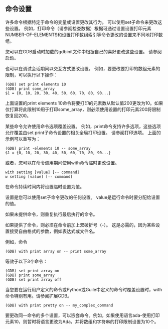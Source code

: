 ## 命令设置

许多命令根据特定于命令的变量或设置更改其行为。 可以使用set子命令来更改这些设置。 例如，打印命令（请参阅检查数据）根据可通过设置设置打印元素NUMBER-OF-ELEMENTS和设置打印数组索引等命令更改的设置来不同地打印数组。

您可以在GDB启动时加载的gdbinit文件中根据自己的喜好更改这些设置。 请参阅启动。

也可以在调试会话期间以交互方式更改设置。 例如，要更改要打印的数组元素的限制，可以执行以下操作：

```
(GDB) set print elements 10
(GDB) print some_array
$1 = {0, 10, 20, 30, 40, 50, 60, 70, 80, 90...}
```

上面设置的print elements 10命令将要打印的元素数从默认值200更改为10。如果仅打算将此限制10用于打印some_array，则必须使用设置的打印元素200将限制恢复回200。

某些命令允许使用命令选项覆盖设置。 例如，print命令支持许多选项，这些选项允许覆盖由set print子命令设置的相关全局打印设置。 请参阅打印选项。 上面的示例可以重写为：

```
(GDB) print -elements 10 -- some_array
$1 = {0, 10, 20, 30, 40, 50, 60, 70, 80, 90...}
```

或者，您可以在命令调用期间使用with命令临时更改设置。

```
with setting [value] [-- command]
w setting [value] [-- command]
```

在命令持续时间内将设置临时设置为值。

设置是您可以使用set子命令更改的任何设置。 value是运行命令时要分配给设置的值。

如果未提供命令，则重复执行最后执行的命令。

如果提供了命令，则必须在命令前加上双破折号（-）。 这是必需的，因为某些设置接受自由格式的参数，例如表达式或文件名。

例如，命令

```
(GDB) with print array on -- print some_array
```

等效于以下3个命令：

```
(GDB) set print array on
(GDB) print some_array
(GDB) set print array off
```

当您要在运行用户定义的命令或Python或Guile中定义的命令时覆盖设置时，with命令特别有用。请参阅扩展GDB。

```
(GDB) with print pretty on -- my_complex_command
```

要更改同一命令的多个设置，可以嵌套命令。例如，如果使用语言ada-使用打印元素10，则暂时将语言更改为Ada，并将数组和字符串的打印限制设置为10个。

